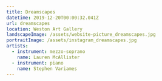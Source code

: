 ```yaml
---
title: Dreamscapes
datetime: 2019-12-20T00:00:32.041Z
url: dreamscapes
location: Weston Art Gallery
landscapeImage: /assets/website-picture_dreamscapes.jpg
portraitImage: /assets/instagram_dreamscapes.jpg
artists:
  - instrument: mezzo-soprano
    name: Lauren McAllister
  - instrument: piano
    name: Stephen Variames
---
```


